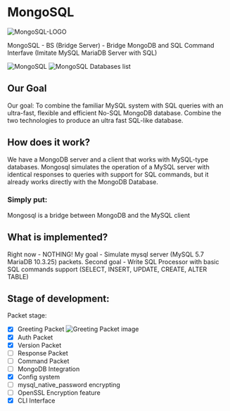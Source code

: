 # MongoSQL 
![MongoSQL-LOGO](https://i.imgur.com/frhyKff.png) 

MongoSQL - BS (Bridge Server) - Bridge MongoDB and SQL Command Interfave (Imitate MySQL MariaDB Server with SQL)

![MongoSQL](https://i.imgur.com/mAC4RTN.png)
![MongoSQL Databases list](https://i.imgur.com/PwYsXc1.png)

## Our Goal
Our goal: To combine the familiar MySQL system with SQL queries with an ultra-fast, flexible and efficient No-SQL MongoDB database.
Combine the two technologies to produce an ultra fast SQL-like database.
## How does it work?
We have a MongoDB server and a client that works with MySQL-type databases.
Mongosql simulates the operation of a MySQL server with identical responses to queries with support for SQL commands, but it already works directly with the MongoDB Database.

### Simply put:
Mongosql is a bridge between MongoDB and the MySQL client

## What is implemented?
Right now - NOTHING!
My goal - Simulate mysql server (MySQL 5.7 MariaDB 10.3.25) packets.
Second goal - Write SQL Processor with basic SQL commands support (SELECT, INSERT, UPDATE, CREATE, ALTER TABLE)

## Stage of development:
Packet stage:
- [x] Greeting Packet
![Greeting Packet image](https://i.imgur.com/IlOlUGb.png)
- [x] Auth Packet
- [x] Version Packet
- [ ] Response Packet
- [ ] Command Packet
- [ ] MongoDB Integration
- [x] Config system
- [ ] mysql_native_password encrypting
- [ ] OpenSSL Encryption feature
- [x] CLI Interface
